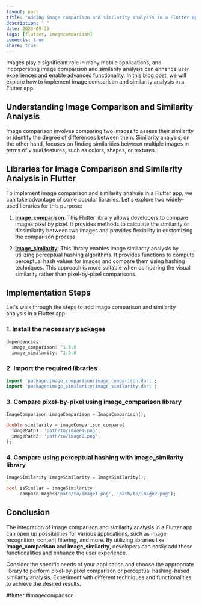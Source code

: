 ```yaml
---
layout: post
title: "Adding image comparison and similarity analysis in a Flutter app"
description: " "
date: 2023-09-29
tags: [flutter, imagecomparison]
comments: true
share: true
---
```


Images play a significant role in many mobile applications, and incorporating image comparison and similarity analysis can enhance user experiences and enable advanced functionality. In this blog post, we will explore how to implement image comparison and similarity analysis in a Flutter app.

## Understanding Image Comparison and Similarity Analysis

Image comparison involves comparing two images to assess their similarity or identify the degree of differences between them. Similarity analysis, on the other hand, focuses on finding similarities between multiple images in terms of visual features, such as colors, shapes, or textures.

## Libraries for Image Comparison and Similarity Analysis in Flutter

To implement image comparison and similarity analysis in a Flutter app, we can take advantage of some popular libraries. Let's explore two widely-used libraries for this purpose:

1. [**image_comparison**](https://pub.dev/packages/image_comparison): This Flutter library allows developers to compare images pixel by pixel. It provides methods to calculate the similarity or dissimilarity between two images and provides flexibility in customizing the comparison process.

2. [**image_similarity**](https://pub.dev/packages/image_similarity): This library enables image similarity analysis by utilizing perceptual hashing algorithms. It provides functions to compute perceptual hash values for images and compare them using hashing techniques. This approach is more suitable when comparing the visual similarity rather than pixel-by-pixel comparisons.

## Implementation Steps

Let's walk through the steps to add image comparison and similarity analysis in a Flutter app:

### 1. Install the necessary packages

```dart
dependencies:
  image_comparison: ^1.0.0
  image_similarity: ^1.0.0
```

### 2. Import the required libraries

```dart
import 'package:image_comparison/image_comparison.dart';
import 'package:image_similarity/image_similarity.dart';
```

### 3. Compare pixel-by-pixel using image_comparison library

```dart
ImageComparison imageComparison = ImageComparison();

double similarity = imageComparison.compare(
  imagePath1: 'path/to/image1.png',
  imagePath2: 'path/to/image2.png',
);
```

### 4. Compare using perceptual hashing with image_similarity library

```dart
ImageSimilarity imageSimilarity = ImageSimilarity();

bool isSimilar = imageSimilarity
    .compareImages('path/to/image1.png', 'path/to/image2.png');
```

## Conclusion

The integration of image comparison and similarity analysis in a Flutter app can open up possibilities for various applications, such as image recognition, content filtering, and more. By utilizing libraries like **image_comparison** and **image_similarity**, developers can easily add these functionalities and enhance the user experience.

Consider the specific needs of your application and choose the appropriate library to perform pixel-by-pixel comparison or perceptual hashing-based similarity analysis. Experiment with different techniques and functionalities to achieve the desired results.

#flutter #imagecomparison